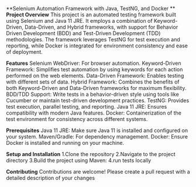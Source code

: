 **Selenium Automation Framework with Java, TestNG, and Docker  **
**Project Overview**
This project is an automated testing framework built using Selenium and Java 11 JRE. It employs a combination of Keyword-Driven, Data-Driven, and Hybrid frameworks, with support for Behavior Driven Development (BDD) and Test-Driven Development (TDD) methodologies. The framework leverages TestNG for test execution and reporting, while Docker is integrated for environment consistency and ease of deployment.

**Features**
Selenium WebDriver: For browser automation.
Keyword-Driven Framework: Simplifies test automation by using keywords for each action performed on the web elements.
Data-Driven Framework: Enables testing with different sets of data.
Hybrid Framework: Combines the benefits of both Keyword-Driven and Data-Driven frameworks for maximum flexibility.
BDD/TDD Support: Write tests in a behavior-driven style using tools like Cucumber or maintain test-driven development practices.
TestNG: Provides test execution, parallel testing, and reporting.
Java 11 JRE: Ensures compatibility with modern Java features.
Docker: Containerization of the test environment for consistency across different systems.

**Prerequisites**
Java 11 JRE: Make sure Java 11 is installed and configured on your system.
Maven/Gradle: For dependency management.
Docker: Ensure Docker is installed and running on your machine.


**Setup and Installation**
1.Clone the repository
2.Navigate to the project directory
3.Build the project using Maven:
4.run tests locally

**Contributing**
Contributions are welcome! Please create a pull request with a detailed description of your changes

